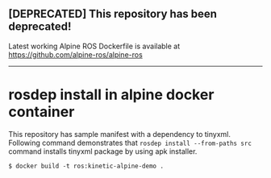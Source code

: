 ## [DEPRECATED] This repository has been deprecated!
Latest working Alpine ROS Dockerfile is available at https://github.com/alpine-ros/alpine-ros

----

# rosdep install in alpine docker container

This repository has sample manifest with a dependency to tinyxml.
Following command demonstrates that `rosdep install --from-paths src` command installs tinyxml package by using apk installer.

```shell
$ docker build -t ros:kinetic-alpine-demo .
```

